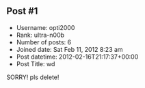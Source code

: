 ## Post #1
- Username: opti2000
- Rank: ultra-n00b
- Number of posts: 6
- Joined date: Sat Feb 11, 2012 8:23 am
- Post datetime: 2012-02-16T21:17:37+00:00
- Post Title: wd

SORRY!
pls delete!
